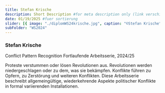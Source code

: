 ```yaml
---
title: Stefan Krische
description: Short Description #for meta description only (link verschicken etc. nicht auf der seite zu sehen)
date: 01/19/2025 #fuer sortierung
slider: [{ image: "./diplomWS24krische.jpg", caption: "©Stefan Krische" }]
subFolder: "WS2024"
---
```


### Stefan Krische

Conflict Pattern Recognition
Fortlaufende Arbeitsserie, 2024/25

Proteste verstummen oder lösen Revolutionen aus.
Revolutionen werden niedergeschlagen oder zu dem, was sie
bekämpfen.
Konflikte führen zu Opfern, zu Zerstörung und weiteren Konflikten.
Diese Arbeitsserie beschreibt allgemeingültige, wiederkehrende
Aspekte politischer Konflikte in formal variierenden Installationen.
